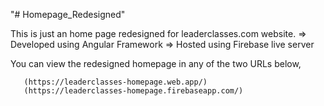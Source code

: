 "# Homepage_Redesigned" 

This is just an home page redesigned for leaderclasses.com website.
   => Developed using Angular Framework
   => Hosted using Firebase live server
   
You can view the redesigned homepage in any of the two URLs below,

       (https://leaderclasses-homepage.web.app/)
       (https://leaderclasses-homepage.firebaseapp.com/)
